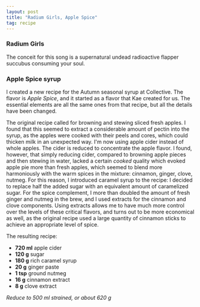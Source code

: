 ```yaml
---
layout: post
title: "Radium Girls, Apple Spice"
tag: recipe
---
```


### Radium Girls

The conceit for this song is a supernatural undead radioactive flapper
succubus consuming your soul.

### Apple Spice syrup

I created a new recipe for the Autumn seasonal syrup at Collective. The flavor
is *Apple Spice*, and it started as a flavor that Kae created for us. The
essential elements are all the same ones from that recipe, but all the details
have been changed.

The original recipe called for browning and stewing sliced fresh apples. I 
found that this seemed to extract a considerable amount of pectin into the 
syrup, as the apples were cooked with their peels and cores, which could
thicken milk in an unexpected way. I'm now using apple cider instead of whole
apples. The cider is reduced to concentrate the apple flavor. I found, however,
that simply reducing cider, compared to browning apple pieces and then stewing
in water, lacked a certain *cooked* quality which evoked apple pie more than
fresh apples, which seemed to blend more harmoniously with the warm spices in
the mixture: cinnamon, ginger, clove, nutmeg. For this reason, I introduced
caramel syrup to the recipe: I decided to replace half the added sugar with
an equivalent amount of caramelized sugar. For the spice complement, I more 
than doubled the amount of fresh ginger and nutmeg in the brew, and I used
extracts for the cinnamon and clove components. Using extracts allows me to 
have much more control over the levels of these critical flavors, and turns
out to be more economical as well, as the original recipe used a large quantity
of cinnamon sticks to achieve an appropriate level of spice.

The resulting recipe:

 - __720 ml__  apple cider
 - __120 g__   sugar
 - __180 g__   rich caramel syrup
 -  __20 g__   ginger paste
 -   __1 tsp__ ground nutmeg
 -  __16 g__   cinnamon extract
 -   __8 g__   clove extract

 *Reduce to 500 ml strained, or about 620 g*
